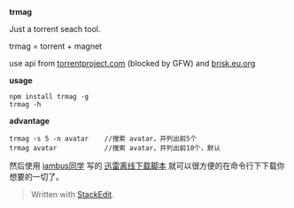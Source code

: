 **trmag** 

Just a torrent seach tool. 

trmag = torrent + magnet 

use api from [torrentproject.com](http://torrentproject.com) (blocked by GFW)  and [brisk.eu.org](http://brisk.eu.org/api/magnet.php)

**usage**
```shell
npm install trmag -g
trmag -h
```

**advantage**
```shell
trmag -s 5 -n avatar    //搜索 avatar，并列出前5个
trmag avatar            //搜索 avatar，并列出前10个，默认
```

然后使用 [iambus同学](https://github.com/iambus)  写的 [迅雷离线下载脚本](https://github.com/iambus/xunlei-lixian) 就可以很方便的在命令行下下载你想要的一切了。

> Written with [StackEdit](https://stackedit.io/).
